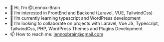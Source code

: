 - 👋 Hi, I’m @Lennox-Brain
- 👀 I’m interested in FrontEnd and Backend (Laravel, VUE, TailwindCss)
- 🌱 I’m currently learning typescript and WordPress development
- 💞️ I’m looking to collaborate on projects with Laravel, Vue JS, Typescript, TailwindCss, PHP, WordPress Themes and Plugins Development
- 📫 How to reach me: lennoxbrain@gmail.com

<!---
Lennox-Brain/Lennox-Brain is a ✨ special ✨ repository because its `README.md` (this file) appears on your GitHub profile.
You can click the Preview link to take a look at your changes.
--->
